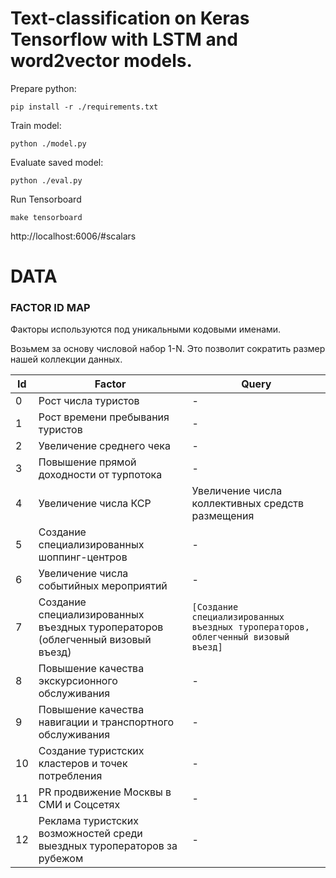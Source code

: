 # Text-classification on Keras Tensorflow with LSTM and word2vector models.

Prepare python:

```shell
pip install -r ./requirements.txt
```

Train model:
```shell
python ./model.py
```

Evaluate saved model:
```shell
python ./eval.py
```

Run Tensorboard
```
make tensorboard
```
http://localhost:6006/#scalars


# DATA

### FACTOR ID MAP

Факторы используются под уникальными кодовыми именами.

Возьмем за основу числовой набор 1-N.
Это позволит сократить размер нашей коллекции данных.

| Id  | Factor | Query |
| --- | ---- | --- |
| 0 | Рост числа туристов | - |
| 1 | Рост времени пребывания туристов | - |
| 2 | Увеличение среднего чека | - |
| 3 | Повышение прямой доходности от турпотока | - |
| 4 | Увеличение числа КСР | Увеличение числа коллективных средств размещения |
| 5 | Создание специализированных шоппинг-центров | - |
| 6 | Увеличение числа событийных мероприятий | - |
| 7 | Создание специализированных въездных туроператоров (облегченный визовый въезд) | `[Создание специализированных въездных туроператоров, облегченный визовый въезд]` |
| 8 | Повышение качества экскурсионного обслуживания | - |
| 9 | Повышение качества навигации и транспортного обслуживания | - |
| 10 | Создание туристских кластеров и точек потребления | - |
| 11 | PR продвижение Москвы в СМИ и Соцсетях | - |
| 12 | Реклама туристских возможностей среди выездных туроператоров за рубежом | - |
